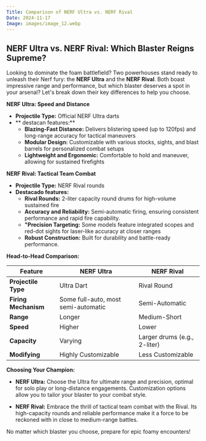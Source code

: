 ```yaml
---
Title: Comparison of NERF Ultra vs. NERF Rival
Date: 2024-11-17
Image: images/image_12.webp
---
```


## NERF Ultra vs. NERF Rival: Which Blaster Reigns Supreme? 

Looking to dominate the foam battlefield? Two powerhouses stand ready to unleash their Nerf fury: the **NERF Ultra** and the **NERF Rival**.  Both boast impressive range and performance, but which blaster deserves a spot in your arsenal? Let's break down their key differences to help you choose.

**NERF Ultra: Speed and Distance**

- **Projectile Type:** Official NERF Ultra darts 
- ** destacan features:**
    - **Blazing-Fast Distance:** Delivers blistering speed (up to 120fps) and long-range accuracy for tactical maneuvers
    - **Modular Design:** Customizable with various stocks, sights, and blast barrels for personalized combat setups
    - **Lightweight and Ergonomic:** 
Comfortable to hold and maneuver, allowing for sustained firefights

**NERF Rival: Tactical Team Combat**

- **Projectile Type:** NERF Rival rounds
- **Destacado features:**
    - **Rival Rounds:** 2-liter capacity round drums for high-volume sustained fire
    - **Accuracy and Reliability:**  Semi-automatic firing, ensuring consistent performance and rapid fire capability.
    - **"Precision Targeting:** Some models feature integrated scopes and red-dot sights for laser-like accuracy at closer ranges
    - **Robust Construction:** Built for durability and battle-ready performance.

**Head-to-Head Comparison:**

| Feature | NERF Ultra | NERF Rival |
|---|---|---|
| **Projectile Type** | Ultra Dart | Rival Round |
| **Firing Mechanism** | Some full-auto, most semi-automatic | Semi-Automatic |
| **Range** | Longer | Medium-Short |
| **Speed** | Higher | Lower |
| **Capacity** | Varying | Larger drums (e.g., 2-liter) |
| **Modifying** | Highly Customizable | Less Customizable |

**Choosing Your Champion:**

- **NERF Ultra:**  Choose the Ultra for ultimate range and precision, optimal for solo play or long-distance engagements. Customization options allow you to tailor your blaster to your combat style.

- **NERF Rival:** Embrace the thrill of tactical team combat with the Rival. Its high-capacity rounds and reliable performance make it a force to be reckoned with in close to medium-range battles.


No matter which blaster you choose, prepare for epic foamy encounters!
 
